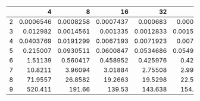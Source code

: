 |    |           4 |           8 |          16 |          32 |          64 |         128 |         256 |
|---:|------------:|------------:|------------:|------------:|------------:|------------:|------------:|
|  2 |   0.0006546 |   0.0008258 |   0.0007437 |   0.000683  |   0.000675  |   0.0006475 |   0.00068   |
|  3 |   0.012982  |   0.0014561 |   0.001335  |   0.0012833 |   0.0015448 |   0.0013454 |   0.001287  |
|  4 |   0.0403769 |   0.0191299 |   0.0067193 |   0.0071923 |   0.007426  |   0.0066738 |   0.0076473 |
|  5 |   0.215007  |   0.0930511 |   0.0600847 |   0.0534686 |   0.0549267 |   0.05332   |   0.0506501 |
|  6 |   1.51139   |   0.560417  |   0.458952  |   0.425976  |   0.42051   |   0.442361  |   0.409881  |
|  7 |  10.8211    |   3.96094   |   3.01884   |   2.75508   |   2.99141   |   3.24348   |   3.23977   |
|  8 |  71.9557    |  26.8582    |  19.2663    |  19.5298    |  22.5106    |  23.9537    |  35.2315    |
|  9 | 520.411     | 191.66      | 139.53      | 143.638     | 154.282     | 168.794     | 256.069     |